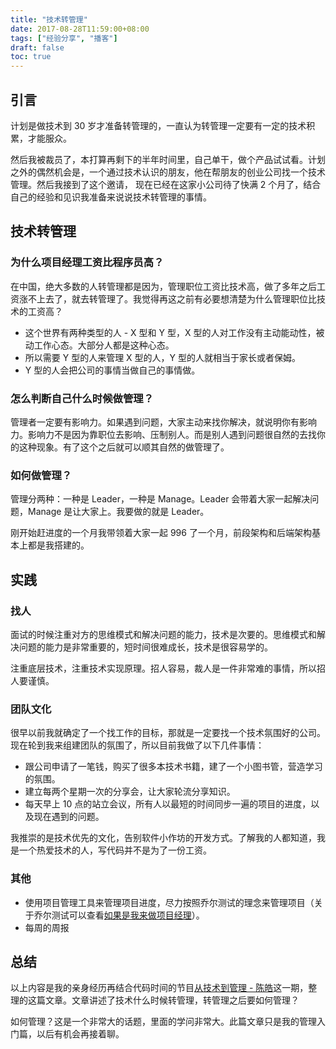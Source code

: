 ```yaml
---
title: "技术转管理"
date: 2017-08-28T11:59:00+08:00
tags: ["经验分享", "播客"] 
draft: false
toc: true
---
```


## 引言

计划是做技术到 30 岁才准备转管理的，一直认为转管理一定要有一定的技术积累，才能服众。

然后我被裁员了，本打算再剩下的半年时间里，自己单干，做个产品试试看。计划之外的偶然机会是，一个通过技术认识的朋友，他在帮朋友的创业公司找一个技术管理。然后我接到了这个邀请，
现在已经在这家小公司待了快满 2 个月了，结合自己的经验和见识我准备来说说技术转管理的事情。

## 技术转管理

### 为什么项目经理工资比程序员高？

在中国，绝大多数的人转管理都是因为，管理职位工资比技术高，做了多年之后工资涨不上去了，就去转管理了。我觉得再这之前有必要想清楚为什么管理职位比技术的工资高？

<!--more-->

- 这个世界有两种类型的人 -  X 型和 Y 型，X 型的人对工作没有主动能动性，被动工作心态。大部分人都是这种心态。
- 所以需要 Y 型的人来管理 X 型的人，Y 型的人就相当于家长或者保姆。
- Y 型的人会把公司的事情当做自己的事情做。


### 怎么判断自己什么时候做管理？

管理者一定要有影响力。如果遇到问题，大家主动来找你解决，就说明你有影响力。影响力不是因为靠职位去影响、压制别人。而是别人遇到问题很自然的去找你的这种现象。有了这个之后就可以顺其自然的做管理了。

### 如何做管理？

管理分两种：一种是 Leader，一种是 Manage。Leader 会带着大家一起解决问题，Manage 是让大家上。我要做的就是 Leader。

刚开始赶进度的一个月我带领着大家一起 996 了一个月，前段架构和后端架构基本上都是我搭建的。


## 实践

### 找人

面试的时候注重对方的思维模式和解决问题的能力，技术是次要的。思维模式和解决问题的能力是非常重要的，短时间很难成长，技术是很容易学的。

注重底层技术，注重技术实现原理。招人容易，裁人是一件非常难的事情，所以招人要谨慎。

### 团队文化

很早以前我就确定了一个找工作的目标，那就是一定要找一个技术氛围好的公司。现在轮到我来组建团队的氛围了，所以目前我做了以下几件事情：

- 跟公司申请了一笔钱，购买了很多本技术书籍，建了一个小图书管，营造学习的氛围。
- 建立每两个星期一次的分享会，让大家轮流分享知识。
- 每天早上 10 点的站立会议，所有人以最短的时间同步一遍的项目的进度，以及现在遇到的问题。

我推崇的是技术优先的文化，告别软件小作坊的开发方式。了解我的人都知道，我是一个热爱技术的人，写代码并不是为了一份工资。

### 其他

- 使用项目管理工具来管理项目进度，尽力按照乔尔测试的理念来管理项目（关于乔尔测试可以查看[如果是我来做项目经理](https://blog.forecho.com/if-i-was-a-project-manager.html)）。
- 每周的周报

## 总结

 以上内容是我的亲身经历再结合代码时间的节目[从技术到管理 - 陈皓](http://codetimecn.com/episodes/manager)这一期，整理的这篇文章。文章讲述了技术什么时候转管理，转管理之后要如何管理？

如何管理？这是一个非常大的话题，里面的学问非常大。此篇文章只是我的管理入门篇，以后有机会再接着聊。
